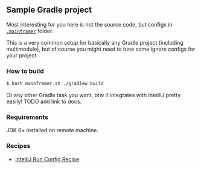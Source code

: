 ## Sample Gradle project

Most interesting for you here is not the source code, but configs in [`.mainframer`](.mainframer) folder.

This is a very common setup for basically any Gradle project (including multimodule), but of course you might need to tune some ignore configs for your project.

### How to build

```bash
$ bash mainframer.sh ./gradlew build
```

Or any other Gradle task you want, btw it integrates with IntelliJ pretty easily! TODO add link to docs.

### Requirements

JDK 6+ installed on remote machine.

### Recipes

* [IntelliJ Run Config Recipe](../../recipes/INTELLIJ_RUN_CONFIG.md)
